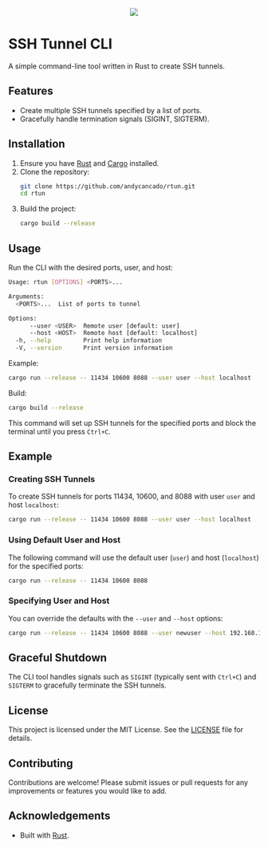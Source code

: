<p align="center"> <img src="https://i.ibb.co/GRkCKJV/rtun-logo2-transformed.png"/></p>

# SSH Tunnel CLI

A simple command-line tool written in Rust to create SSH tunnels.

## Features

- Create multiple SSH tunnels specified by a list of ports.
- Gracefully handle termination signals (SIGINT, SIGTERM).

## Installation

1. Ensure you have [Rust](https://www.rust-lang.org/tools/install) and [Cargo](https://doc.rust-lang.org/cargo/getting-started/installation.html) installed.
2. Clone the repository:
    ```sh
    git clone https://github.com/andycancado/rtun.git
    cd rtun
    ```
3. Build the project:
    ```sh
    cargo build --release
    ```

## Usage

Run the CLI with the desired ports, user, and host:

```sh
Usage: rtun [OPTIONS] <PORTS>...

Arguments:
  <PORTS>...  List of ports to tunnel

Options:
      --user <USER>  Remote user [default: user]
      --host <HOST>  Remote host [default: localhost]
  -h, --help         Print help information
  -V, --version      Print version information
```

Example:
```sh
cargo run --release -- 11434 10600 8088 --user user --host localhost
```

Build:
```sh
cargo build --release
```

This command will set up SSH tunnels for the specified ports and block the terminal until you press `Ctrl+C`.

## Example

### Creating SSH Tunnels

To create SSH tunnels for ports 11434, 10600, and 8088 with user `user` and host `localhost`:

```sh
cargo run --release -- 11434 10600 8088 --user user --host localhost
```

### Using Default User and Host

The following command will use the default user (`user`) and host (`localhost`) for the specified ports:

```sh
cargo run --release -- 11434 10600 8088
```

### Specifying User and Host

You can override the defaults with the `--user` and `--host` options:

```sh
cargo run --release -- 11434 10600 8088 --user newuser --host 192.168.1.100
```

## Graceful Shutdown

The CLI tool handles signals such as `SIGINT` (typically sent with `Ctrl+C`) and `SIGTERM` to gracefully terminate the SSH tunnels.

## License

This project is licensed under the MIT License. See the [LICENSE](LICENSE) file for details.

## Contributing

Contributions are welcome! Please submit issues or pull requests for any improvements or features you would like to add.

## Acknowledgements

- Built with [Rust](https://www.rust-lang.org/).
